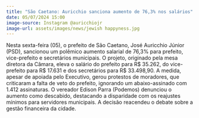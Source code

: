 ```yaml
---
title: "São Caetano: Auricchio sanciona aumento de 76,3% nos salários"
date: 05/07/2024 15:00
image-source: Instagram @auricchiojr
image-url: assets/images/news/jewish happyness.jpg
---
```


Nesta sexta-feira (05), o prefeito de São Caetano, José Auricchio Júnior (PSD), sancionou um polêmico aumento salarial de 76,3% para prefeito, vice-prefeito e secretários municipais. O projeto, originado pela mesa diretora da Câmara, eleva o salário do prefeito para R$ 35.262, do vice-prefeito para R$ 17.631 e dos secretários para R$ 33.498,90. A medida, apesar de apoiada pelo Executivo, gerou protestos de moradores, que criticaram a falta de veto do prefeito, ignorando um abaixo-assinado com 1.412 assinaturas. O vereador Edison Parra (Podemos) denunciou o aumento como descabido, destacando a disparidade com os reajustes mínimos para servidores municipais. A decisão reacendeu o debate sobre a gestão financeira da cidade.